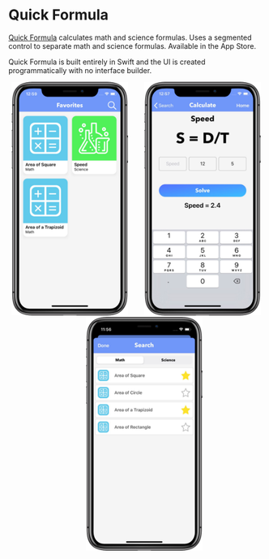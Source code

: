 # Quick Formula
[Quick Formula](https://apps.apple.com/us/app/quick-formula/id1462553451?ls=1) calculates math and science formulas. Uses a segmented control to separate math and science formulas.  Available in the App Store.

Quick Formula is built entirely in Swift and the UI is created programmatically with no interface builder.

<p align="center">
<img src="Images/favorite.png" width="230"  title="Quick Formula">&nbsp;&nbsp;&nbsp;&nbsp;&nbsp;&nbsp;&nbsp;&nbsp;<img src="Images/calculate.png" width="230"  title=“Quick Formula”>&nbsp;&nbsp;&nbsp;&nbsp;&nbsp;&nbsp;&nbsp;&nbsp<img src="Images/search.png" width="230"  title="Quick Formula">
</p>
